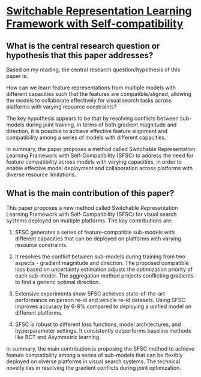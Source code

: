 # [Switchable Representation Learning Framework with Self-compatibility](https://arxiv.org/abs/2206.08289)

## What is the central research question or hypothesis that this paper addresses?

 Based on my reading, the central research question/hypothesis of this paper is:

How can we learn feature representations from multiple models with different capacities such that the features are compatible/aligned, allowing the models to collaborate effectively for visual search tasks across platforms with varying resource constraints? 

The key hypothesis appears to be that by resolving conflicts between sub-models during joint training, in terms of both gradient magnitude and direction, it is possible to achieve effective feature alignment and compatibility among a series of models with different capacities.

In summary, the paper proposes a method called Switchable Representation Learning Framework with Self-Compatibility (SFSC) to address the need for feature compatibility across models with varying capacities, in order to enable effective model deployment and collaboration across platforms with diverse resource limitations.


## What is the main contribution of this paper?

 This paper proposes a new method called Switchable Representation Learning Framework with Self-Compatibility (SFSC) for visual search systems deployed on multiple platforms. The key contributions are:

1. SFSC generates a series of feature-compatible sub-models with different capacities that can be deployed on platforms with varying resource constraints. 

2. It resolves the conflict between sub-models during training from two aspects - gradient magnitude and direction. The proposed compatible loss based on uncertainty estimation adjusts the optimization priority of each sub-model. The aggregation method projects conflicting gradients to find a generic optimal direction.

3. Extensive experiments show SFSC achieves state-of-the-art performance on person re-id and vehicle re-id datasets. Using SFSC improves accuracy by 6-8% compared to deploying a unified model on different platforms.

4. SFSC is robust to different loss functions, model architectures, and hyperparameter settings. It consistently outperforms baseline methods like BCT and Asymmetric learning.

In summary, the main contribution is proposing the SFSC method to achieve feature compatibility among a series of sub-models that can be flexibly deployed on diverse platforms in visual search systems. The technical novelty lies in resolving the gradient conflicts during joint optimization.
